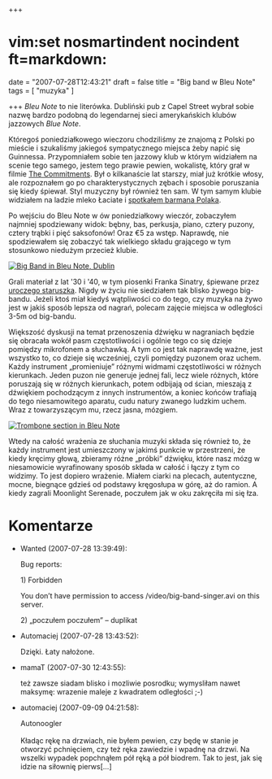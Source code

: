 +++
# vim:set nosmartindent nocindent ft=markdown:
date = "2007-07-28T12:43:21"
draft = false
title = "Big band w Bleu Note"
tags = [ "muzyka" ]

+++
_Bleu Note_ to nie literówka. Dubliński pub z Capel Street wybrał sobie nazwę
bardzo podobną do legendarnej sieci amerykańskich klubów jazzowych _Blue
Note_.

Któregoś poniedziałkowego wieczoru chodziliśmy ze znajomą z Polski po mieście
i szukaliśmy jakiegoś sympatycznego miejsca żeby napić się Guinnessa.
Przypomniałem sobie ten jazzowy klub w którym widziałem na scenie tego samego,
jestem tego prawie pewien, wokalistę, który grał w filmie [The
Commitments](http://www.imdb.com/title/tt0101605/). Był o kilkanaście lat
starszy, miał już krótkie włosy, ale rozpoznałem go po charakterystycznych
zębach i sposobie poruszania się kiedy śpiewał. Styl muzyczny był również ten
sam. W tym samym klubie widziałem na ladzie mleko Łaciate i [spotkałem barmana
Polaka](/2007/01/24/wszedzie-polacy/).

Po wejściu do Bleu Note w ów poniedziałkowy wieczór, zobaczyłem najmniej
spodziewany widok: bębny, bas, perkusja, piano, cztery puzony, cztery trąbki i
pięć saksofonów! Oraz €5 za wstęp. Naprawdę, nie spodziewałem się zobaczyć tak
wielkiego składu grającego w tym stosunkowo niedużym przecież klubie.

[![Big Band in Bleu Note, Dublin](http://farm2.static.flickr.com/1405/923197268_22d93bf592_m.jpg)](http://www.flickr.com/photos/automaciej/923197268/)

Grali materiał z lat '30 i '40, w tym piosenki Franka Sinatry, śpiewane przez
[uroczego staruszka](http://media.blizinski.pl/video/big-band-singer.avi).
Nigdy w życiu nie siedziałem tak blisko żywego big-bandu. Jeżeli ktoś miał
kiedyś wątpliwości co do tego, czy muzyka na żywo jest w jakiś sposób lepsza
od nagrań, polecam zajęcie miejsca w odległości 3-5m od big-bandu.

Większość dyskusji na temat przenoszenia dźwięku w nagraniach będzie się
obracała wokół pasm częstotliwości i ogólnie tego co się dzieje pomiędzy
mikrofonem a słuchawką. A tym co jest tak naprawdę ważne, jest wszystko to, co
dzieje się wcześniej, czyli pomiędzy puzonem oraz uchem. Każdy instrument
„promieniuje” różnymi widmami częstotliwości w różnych kierunkach. Jeden puzon
nie generuje jednej fali, lecz wiele różnych, które poruszają się w różnych
kierunkach, potem odbijają od ścian, mieszają z dźwiękiem pochodzącym z innych
instrumentów, a koniec końców trafiają do tego niesamowitego aparatu, cudu
natury zwanego ludzkim uchem. Wraz z towarzyszącym mu, rzecz jasna, mózgiem.

[![Trombone section in Bleu Note](http://farm2.static.flickr.com/1161/923253846_e733431a5e_m.jpg)](http://www.flickr.com/photos/automaciej/923253846/)

Wtedy na całość wrażenia ze słuchania muzyki składa się również to, że każdy
instrument jest umieszczony w jakimś punkcie w przestrzeni, że kiedy kręcimy
głową, zbieramy różne „próbki” dźwięku, które nasz mózg w niesamowicie
wyrafinowany sposób składa w całość i łączy z tym co widzimy. To jest dopiero
wrażenie. Miałem ciarki na plecach, autentyczne, mocne, biegnące gdzieś od
podstawy kręgosłupa w górę, aż do ramion. A kiedy zagrali Moonlight Serenade,
poczułem jak w oku zakręciła mi się łza.

# Komentarze

* Wanted (2007-07-28 13:39:49): <p>Bug reports:</p>  <p>1) Forbidden</p>  <p>You
  don&#8217;t have permission to access /video/big-band-singer.avi on this
  server.</p>  <p>2) &#8222;poczułem poczułem&#8221; &#8211; duplikat</p>
* Automaciej (2007-07-28 13:43:52): <p>Dzięki. Łaty nałożone.</p>
* mamaT (2007-07-30 12:43:55): <p>też zawsze siadam blisko i mozliwie posrodku;
  wymysliłam nawet maksymę: wrazenie maleje z kwadratem odległości ;-)</p>
* automaciej (2007-09-09 04:21:58): <p>Autonoogler<br /><br />Kładąc rękę na
  drzwiach, nie byłem pewien, czy będę w stanie je otworzyć pchnięciem, czy też
  ręka zawiedzie i wpadnę na drzwi. Na wszelki wypadek popchnąłem pół ręką a pół
  biodrem. Tak to jest, jak się idzie na siłownię pierws[...]</p>
